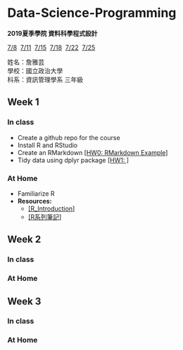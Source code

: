 # Data-Science-Programming
**2019夏季學院  資料科學程式設計**

[7/8](https://www.peculab.org/2019/07/03/108-%e5%85%a8%e5%9c%8b%e5%a4%8f%e5%ad%a3%e5%ad%b8%e9%99%a2%e8%aa%b2%e7%a8%8b%e5%85%a7%e5%ae%b9/)&nbsp; [7/11](https://www.peculab.org/2019/07/10/108-%e5%85%a8%e5%9c%8b%e5%a4%8f%e5%ad%a3%e5%ad%b8%e9%99%a2-7-11-class-2/)&nbsp; [7/15](https://www.peculab.org/2019/07/11/108-%e5%85%a8%e5%9c%8b%e5%a4%8f%e5%ad%a3%e5%ad%b8%e9%99%a2-7-15-class-3/)&nbsp; [7/18]()&nbsp; [7/22]()&nbsp; [7/25]()

姓名：詹雅芸  
學校：國立政治大學  
科系：資訊管理學系 三年級  


## Week 1 
### In class 
-  Create a github repo for the course
-  Install R and RStudio
-  Create an RMarkdown [[HW0: RMarkdown Example]](https://chanyayun.github.io/Data-Science-Programming/Week1/R/Example.html)
-  Tidy data using dplyr package [[HW1: ]]()
### At Home
-  Familiarize R
-  **Resources:**
    -  [[R_Introduction]](http://www.r-tutor.com/r-introduction)
    -  [[R系列筆記]](https://rpubs.com/skydome20/Table)



## Week 2
### In class

### At Home

## Week 3
### In class

### At Home
